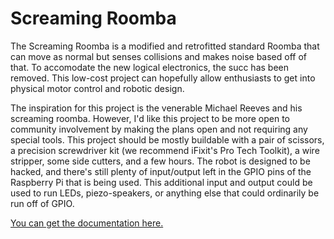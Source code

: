 # Screaming Roomba

The Screaming Roomba is a modified and retrofitted standard Roomba that can move as normal but senses collisions and makes noise based off of that. To accomodate the new logical electronics, the succ has been removed. This low-cost project can hopefully allow enthusiasts to get into physical motor control and robotic design.

The inspiration for this project is the venerable Michael Reeves and his screaming roomba. However, I'd like this project to be more open to community involvement by making the plans open and not requiring any special tools. This project should be mostly buildable with a pair of scissors, a precision screwdriver kit (we recommend iFixit's Pro Tech Toolkit), a wire stripper, some side cutters, and a few hours. The robot is designed to be hacked, and there's still plenty of input/output left in the GPIO pins of the Raspberry Pi that is being used. This additional input and output could be used to run LEDs, piezo-speakers, or anything else that could ordinarily be run off of GPIO.

[You can get the documentation here.](https://screamingroomba.readthedocs.io/en/latest/)
